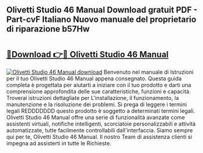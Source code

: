 ## Olivetti Studio 46 Manual Download gratuit PDF - Part-cvF Italiano Nuovo manuale del proprietario di riparazione b57Hw

# <h2><a href="http://dfcq77m.blite.top/?on=Olivetti+Studio+46+Manual">🔗Download 👉🔴 Olivetti Studio 46 Manual</a></h2>

[![Olivetti Studio 46 Manual download](https://i.imgur.com/lujVjoI.png)](http://dfcq77m.blite.top/?on=Olivetti+Studio+46+Manual)
Benvenuto nel manuale di Istruzioni per il tuo Olivetti Studio 46 Manual appena consegnato. Questa guida completa è progettata per aiutarti a iniziare con il tuo prodotto e darti una comprensione approfondita delle sue caratteristiche, funzioni e capacità. Troverai istruzioni dettagliate per L'installazione, il funzionamento, la manutenzione e la risoluzione dei problemi. Si prega di leggere i termini legali REDDDDDDD questo prodotto è soggetto a determinati termini legali. Olivetti Studio 46 Manual offre una serie di funzionalità avanzate come assistenti virtuali, notifiche intelligenti, scorciatoie personalizzabili e attività automatizzate, tutte facilmente controllabili dall'interfaccia. Siamo sempre qui per te, Olivetti Studio 46 Manual. Il nostro Team di assistenza clienti si impegna ad assisterti in tutte le Richieste.
